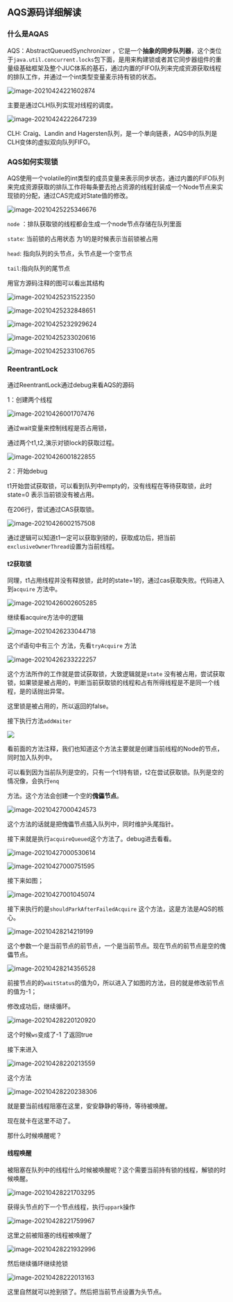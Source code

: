 ##  AQS源码详细解读

###  什么是AQAS

AQS：AbstractQueuedSynchronizer  ，它是一个**抽象的同步队列器**，这个类位于`java.util.concurrent.locks`包下面，是用来构建锁或者其它同步器组件的重量级基础框架及整个JUC体系的基石，通过内置的FIFO队列来完成资源获取线程的排队工作，并通过一个int类型变量麦示持有锁的状态。

![image-20210424221602874](AQS源码详细解读.assets/image-20210424221602874.png)

主要是通过CLH队列实现对线程的调度。

![image-20210424222647239](AQS源码详细解读.assets/image-20210424222647239.png)

CLH: Craig、Landin and Hagersten队列，是一个单向链表，AQS中的队列是CLH变体的虚拟双向队列FIFO。



###  AQS如何实现锁

AQS使用一个volatile的int类型的成员变量来表示同步状态，通过内置的FIFO队列来完成资源获取的排队工作将每条要去抢占资源的线程封装成一个Node节点来实现锁的分配，通过CAS完成对State值的修改。

![image-20210425225346676](AQS源码详细解读.assets/image-20210425225346676.png)

`node` ：排队获取锁的线程都会生成一个node节点存储在队列里面

`state`: 当前锁的占用状态 为1的是时候表示当前锁被占用

`head`: 指向队列的头节点，头节点是一个空节点

`tail`:指向队列的尾节点

用官方源码注释的图可以看出其结构

![image-20210425231522350](AQS源码详细解读.assets/image-20210425231522350.png)



![image-20210425232848651](AQS源码详细解读.assets/image-20210425232848651.png)

![image-20210425232929624](AQS源码详细解读.assets/image-20210425232929624.png)

![image-20210425233020616](AQS源码详细解读.assets/image-20210425233020616.png)

![image-20210425233106765](AQS源码详细解读.assets/image-20210425233106765.png)



###  ReentrantLock

通过ReentrantLock通过debug来看AQS的源码

1：创建两个线程

![image-20210426001707476](AQS源码详细解读.assets/image-20210426001707476.png)

通过wait变量来控制线程是否占用锁，

通过两个t1,t2,演示对锁lock的获取过程。

![image-20210426001822855](AQS源码详细解读.assets/image-20210426001822855.png)



2：开始debug

t1开始尝试获取锁，可以看到队列中empty的，没有线程在等待获取锁，此时state=0 表示当前锁没有被占用。

在206行，尝试通过CAS获取锁。

![image-20210426002157508](AQS源码详细解读.assets/image-20210426002157508.png)

通过逻辑可以知道t1一定可以获取到锁的，获取成功后，把当前`exclusiveOwnerThread`设置为当前线程。



####  t2获取锁

同理，t1占用线程并没有释放锁，此时的state=1的，通过cas获取失败。代码进入到`acquire` 方法中。

![image-20210426002605285](AQS源码详细解读.assets/image-20210426002605285.png)



继续看acquire方法中的逻辑

![image-20210426233044718](AQS源码详细解读.assets/image-20210426233044718.png)

这个if语句中有三个 方法，先看`tryAcquire` 方法

![image-20210426233222257](AQS源码详细解读.assets/image-20210426233222257.png)

这个方法所作的工作就是尝试获取锁，大致逻辑就是`state` 没有被占用，尝试获取锁，如果锁是被占用的，判断当前获取锁的线程和占有所得线程是不是同一个线程，是的话抛出异常。

这里锁是被占用的，所以返回的false。

接下执行方法`addWaiter`

![](AQS源码详细解读.assets/image-20210426235951795.png)

看前面的方法注释，我们也知道这个方法主要就是创建当前线程的Node的节点，同时加入队列中。

可以看到因为当前队列是空的，只有一个t1持有锁，t2在尝试获取锁。队列是空的情况像，会执行`enq`

方法。这个方法会创建一个空的**傀儡节点**。

![image-20210427000424573](AQS源码详细解读.assets/image-20210427000424573.png)

这个方法的话就是把傀儡节点插入队列中，同时维护头尾指针。

接下来就是执行`acquireQueued`这个方法了。debug进去看看。

![image-20210427000530614](AQS源码详细解读.assets/image-20210427000530614.png)

![image-20210427000751595](AQS源码详细解读.assets/image-20210427000751595.png)

接下来如图；

![image-20210427001045074](AQS源码详细解读.assets/image-20210427001045074.png)

接下来执行的是`shouldParkAfterFailedAcquire`   这个方法，这是方法是AQS的核心。

![image-20210428214219199](AQS源码详细解读.assets/image-20210428214219199.png)

这个参数一个是当前节点的前节点，一个是当前节点。现在节点的前节点是空的傀儡节点。

![image-20210428214356528](AQS源码详细解读.assets/image-20210428214356528.png)

前接节点的的`waitStatus`的值为0，所以进入了如图的方法，目的就是修改前节点的值为-1；

修改成功后，继续循环。

![image-20210428220120920](AQS源码详细解读.assets/image-20210428220120920.png)

这个时候`ws`变成了-1 了返回true

接下来进入

![image-20210428220213559](AQS源码详细解读.assets/image-20210428220213559.png)

这个方法

![image-20210428220238306](AQS源码详细解读.assets/image-20210428220238306.png)

就是要当前线程阻塞在这里，安安静静的等待，等待被唤醒。

现在就卡在这里不动了。

那什么时候唤醒呢？



####  线程唤醒

被阻塞在队列中的线程什么时候被唤醒呢？这个需要当前持有锁的线程，解锁的时候唤醒。

![image-20210428221703295](AQS源码详细解读.assets/image-20210428221703295.png)

获得头节点的下一个节点线程，执行`uppark`操作

![image-20210428221759967](AQS源码详细解读.assets/image-20210428221759967.png)



这里之前被阻塞的线程被唤醒了

![image-20210428221932996](AQS源码详细解读.assets/image-20210428221932996.png)

然后继续循环继续抢锁

![image-20210428222013163](AQS源码详细解读.assets/image-20210428222013163.png)

这里自然就可以抢到锁了。然后把当前节点设置为头节点。

> [AQS源码流程图]: https://www.processon.com/view/link/6092bfe07d9c084071ab659b

